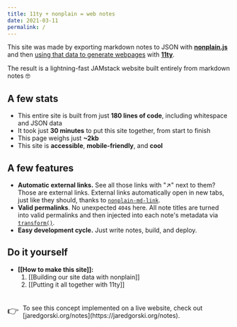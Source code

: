 ```yaml
---
title: 11ty + nonplain = web notes
date: 2021-03-11
permalink: /
---
```


This site was made by exporting markdown notes to JSON with [**nonplain.js**](https://github.com/nonplain/nonplain.js) and then [using that data to generate webpages](https://www.11ty.dev/docs/pages-from-data/) with [**11ty**](https://www.11ty.dev/).

The result is a lightning-fast JAMstack website built entirely from markdown notes 🤓

## A few stats

- This entire site is built from just **180 lines of code**, including whitespace and JSON data
- It took just **30 minutes** to put this site together, from start to finish
- This page weighs just **~2kb**
- This site is **accessible**, **mobile-friendly**, and **cool**

## A few features

- **Automatic external links.** See all those links with "&#x2197;" next to them? Those are external links. External links automatically open in new tabs, just like they should, thanks to [`nonplain-md-link`](https://github.com/nonplain/nonplain-md-link.js).
- **Valid permalinks**. No unexpected `404`s here. All note titles are turned into valid permalinks and then injected into each note's metadata via [`transform()`](https://github.com/nonplain/nonplain.js#transforming-nonplain-file-data).
- **Easy development cycle.** Just write notes, build, and deploy.

## Do it yourself

- **[[How to make this site]]:**
  1. [[Building our site data with nonplain]]
  2. [[Putting it all together with 11ty]]

<div style="display: flex; flex-direction: row; margin-top: 36px;">
  <span style="font-size: 1.5em; margin-right: 9px;">👉</span>
  <span>To see this concept implemented on a live website, check out [jaredgorski.org/notes](https://jaredgorski.org/notes).</span>
</div>
